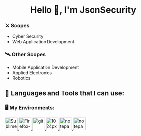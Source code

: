 # <h1 align="center">Hello 👾, I'm JsonSecurity</h1>
<!-------------------------------------------------------------->
<h3 align="left">⚔️ Scopes</h3>
<ul>
  <li>Cyber Security</li>
  <li>Web Application Development</li>
</ul>
<h3 align="left">🛰️ Other Scopes</h3>
<ul>
  <li>Mobile Application Development</li>
  <li></i>Applied Electronics</li>
  <li>Robotics</li>
</ul>
<!-------------------------------------------------------------->
<h2 align="left">🔧 Languages and Tools that I can use:</h2>
<!-------------------------------------------------------------->
<h3 align="left">🖥️ My Environments:</h3>
<p>
  <a href="https://www.sublimetext.com/" target="_blank">
    <img alt="Sublime Text" width="40px" height="40px" src="https://www.sublimehq.com/images/sublime_text.png"/>
  </a>
  <a href="https://www.mozilla.org/en-US/firefox/developer/"  target="_blank">
      <img src="https://i.ibb.co/NrCpW5N/Firefox-Developer-Edition-logo-2013.png" alt="Firefox-Developer-Edition-logo-2013" height="40" width="40" border="0">
  </a> 
  <a href="https://git-scm.com/" target="_blank" rel="noreferrer">
    <img src="https://www.vectorlogo.zone/logos/git-scm/git-scm-icon.svg" alt="git" width="40" height="40"/> 
  </a> 
  <a href="https://desktop.github.com/" target="_blank">
    <img src="https://i.ibb.co/7KZpZkL/1024px-Github-desktop-logo-symbol-svg.png" height="40" width="40" alt="1024px-Github-desktop-logo-symbol-svg" border="0">
  </a>
  <a href="https://www.arduino.cc/" target="_blank">
    <img src="https://www.arduino.cc/wiki/370832ed4114dd35d498f2f449b4781e/arduino.svg" width="auto" height="40px" alt="notepad++" border="0">
  </a>
  <a href="https://www.geogebra.org/" target="_blank">
    <img src="https://www.google.com/url?sa=i&url=https%3A%2F%2Fes.wikipedia.org%2Fwiki%2FGeoGebra&psig=AOvVaw3tDOqHgbUpjrJcAEttIGls&ust=1712599013116000&source=images&cd=vfe&opi=89978449&ved=0CBIQjRxqFwoTCIiF887WsIUDFQAAAAAdAAAAABAE" width="auto" height="40px" alt="notepad++" border="0">
  </a>
</p>
<!-------------------------------------------------------------->


